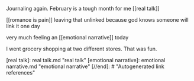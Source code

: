 Journaling again. February is a tough month for me [[real talk]]

[[romance is pain]] leaving that unlinked because god knows someone will link it one day

very much feeling an [[emotional narrative]] today

I went grocery shopping at two different stores. That was fun.

[//begin]: # "Autogenerated link references for markdown compatibility"
[real talk]: real talk.md "real talk"
[emotional narrative]: emotional narrative.md "emotional narrative"
[//end]: # "Autogenerated link references"

